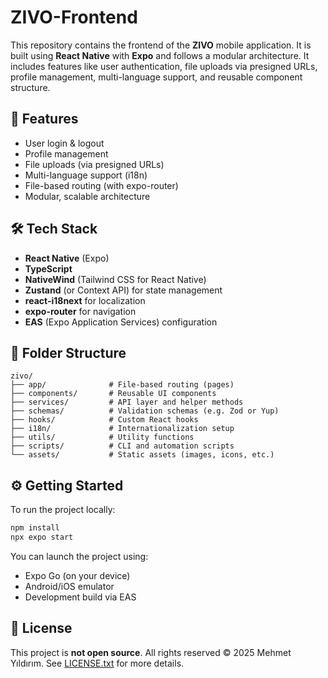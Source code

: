 # ZIVO-Frontend

This repository contains the frontend of the **ZIVO** mobile application. It is built using **React Native** with **Expo** and follows a modular architecture. It includes features like user authentication, file uploads via presigned URLs, profile management, multi-language support, and reusable component structure.

## 🚀 Features

- User login & logout
- Profile management
- File uploads (via presigned URLs)
- Multi-language support (i18n)
- File-based routing (with expo-router)
- Modular, scalable architecture

## 🛠️ Tech Stack

- **React Native** (Expo)
- **TypeScript**
- **NativeWind** (Tailwind CSS for React Native)
- **Zustand** (or Context API) for state management
- **react-i18next** for localization
- **expo-router** for navigation
- **EAS** (Expo Application Services) configuration

## 📁 Folder Structure

```
zivo/
├── app/              # File-based routing (pages)
├── components/       # Reusable UI components
├── services/         # API layer and helper methods
├── schemas/          # Validation schemas (e.g. Zod or Yup)
├── hooks/            # Custom React hooks
├── i18n/             # Internationalization setup
├── utils/            # Utility functions
├── scripts/          # CLI and automation scripts
└── assets/           # Static assets (images, icons, etc.)
```

## ⚙️ Getting Started

To run the project locally:

```bash
npm install
npx expo start
```

You can launch the project using:
- Expo Go (on your device)
- Android/iOS emulator
- Development build via EAS

## 📄 License

This project is **not open source**. All rights reserved © 2025 Mehmet Yıldırım. See [LICENSE.txt](./LICENSE.txt) for more details.
